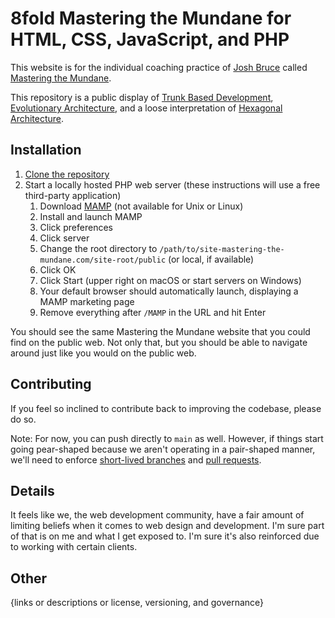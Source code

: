 # 8fold Mastering the Mundane for HTML, CSS, JavaScript, and PHP

This website is for the individual coaching practice of [Josh Bruce](https://joshbruce.com) called [Mastering the Mundane](https://mastering-the-mundane.com).

This repository is a public display of [Trunk Based Development](https://trunkbaseddevelopment.com), [Evolutionary Architecture](https://www.thoughtworks.com/insights/decoder/e/evolutionary-architecture), and a loose interpretation of [Hexagonal Architecture](https://en.wikipedia.org/wiki/Hexagonal_architecture_(software)).

## Installation

1. [Clone the repository](https://docs.github.com/en/repositories/creating-and-managing-repositories/cloning-a-repository)
2. Start a locally hosted PHP web server (these instructions will use a free third-party application)
	1. Download [MAMP](https://www.mamp.info/en/downloads/) (not available for Unix or Linux)
	2. Install and launch MAMP
	3. Click preferences
	4. Click server
	5. Change the root directory to `/path/to/site-mastering-the-mundane.com/site-root/public` (or local, if available)
	6. Click OK
	7. Click Start (upper right on macOS or start servers on Windows)
	8. Your default browser should automatically launch, displaying a MAMP marketing page
	9. Remove everything after `/MAMP` in the URL and hit Enter

You should see the same Mastering the Mundane website that you could find on the public web. Not only that, but you should be able to navigate around just like you would on the public web.

## Contributing

If you feel so inclined to contribute back to improving the codebase, please do so.

Note: For now, you can push directly to `main` as well. However, if things start going pear-shaped because we aren't operating in a pair-shaped manner, we'll need to enforce [short-lived branches](https://trunkbaseddevelopment.com/short-lived-feature-branches/) and [pull requests](https://docs.github.com/en/pull-requests/collaborating-with-pull-requests/proposing-changes-to-your-work-with-pull-requests/creating-a-pull-request).

## Details

It feels like we, the web development community, have a fair amount of limiting beliefs when it comes to web design and development. I'm sure part of that is on me and what I get exposed to. I'm sure it's also reinforced due to working with certain clients.

## Other

{links or descriptions or license, versioning, and governance}
